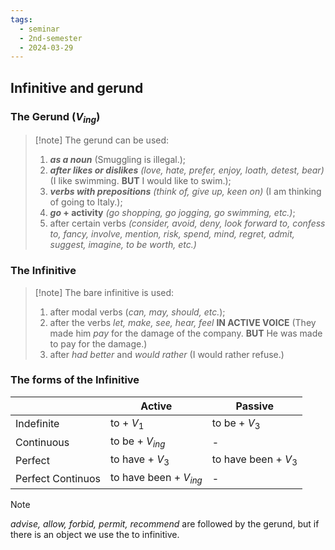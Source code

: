 ```yaml
---
tags:
  - seminar
  - 2nd-semester
  - 2024-03-29
---
```


## Infinitive and gerund

### The Gerund ($V_{ing}$)

> [!note] The gerund can be used:
> 1) ***as a noun*** (Smuggling is illegal.);
> 2) ***after likes or dislikes*** *(love, hate, prefer, enjoy, loath, detest, bear)* (I like swimming. **BUT** I would like to swim.);
> 3) ***verbs with prepositions*** *(think of, give up, keen on)* (I am thinking of going to Italy.);
> 4) ***go* + activity** *(go shopping, go jogging, go swimming, etc.)*;
> 5) after certain verbs *(consider, avoid, deny, look forward to, confess to, fancy, involve, mention, risk, spend, mind, regret, admit, suggest, imagine, to be worth, etc.)*

### The Infinitive

> [!note] The bare infinitive is used:
> 1) after modal verbs (*can, may, should, etc.*);
> 2) after the verbs *let, make, see, hear, feel* **IN ACTIVE VOICE** (They made him *pay* for the damage of the company. **BUT** He was made to pay for the damage.)
> 3) after *had better* and *would rather* (I would rather refuse.)

### The forms of the Infinitive

|                   | Active                   | Passive              |
| ----------------- | ------------------------ | -------------------- |
| Indefinite        | to + $V_1$               | to be + $V_3$        |
| Continuous        | to be + $V_{ing}$        | -                    |
| Perfect           | to have + $V_3$          | to have been + $V_3$ |
| Perfect Continuos | to have been + $V_{ing}$ | -                    |

> [!note]
> *advise, allow, forbid, permit, recommend* are followed by the gerund, but if there is an object we use the to infinitive.
